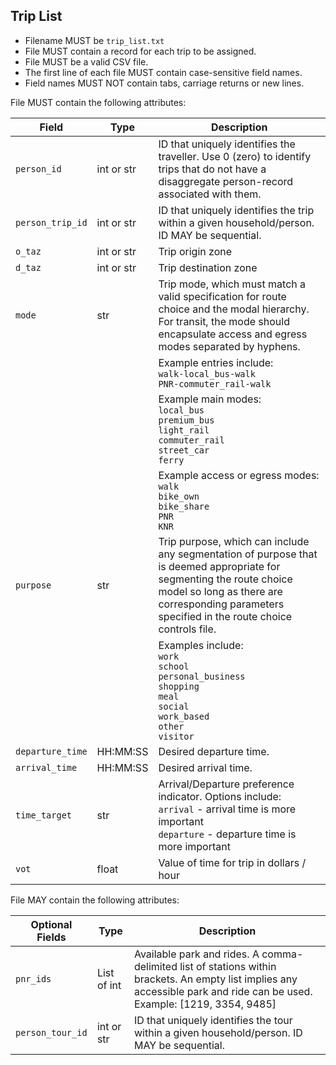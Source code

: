 ## Trip List

 *  Filename MUST be `trip_list.txt`
 *  File MUST contain a record for each trip to be assigned.
 *  File MUST be a valid CSV file.
 *  The first line of each file MUST contain case-sensitive field names.
 *  Field names MUST NOT contain tabs, carriage returns or new lines.
 
File MUST contain the following attributes:

Field         	| Type   	| Description
--------------	|--------	|-------------------------------------------------------------------------------------------------  
`person_id`     |int or str | ID that uniquely identifies the traveller. Use 0 (zero) to identify trips that do not have a disaggregate person-record associated with them.
`person_trip_id`		|int or str | ID that uniquely identifies the trip within a given household/person.  ID MAY be sequential.
`o_taz`         |int or str | Trip origin zone
`d_taz`         |int or str | Trip destination zone
`mode`          |str     	| Trip mode, which must match a valid specification for route choice and the modal hierarchy. For transit, the mode should encapsulate access and egress modes separated by hyphens.  
|  |  | Example entries include: <br> `walk-local_bus-walk` <br>	`PNR-commuter_rail-walk`  
|  |  | Example main modes: <br>	`local_bus` <br>	`premium_bus` <br>	`light_rail` <br> `commuter_rail` <br>	`street_car` <br>	`ferry`  
|  |  | Example access or egress modes: <br>	`walk` <br>	`bike_own` <br>	`bike_share` <br>	`PNR` <br> `KNR`
`purpose`       |str     	| Trip purpose, which can include any segmentation of purpose that is deemed appropriate for segmenting the route choice model so long as there are corresponding parameters specified in the route choice controls file.  
|  |  | Examples include: <br> `work` <br> `school` <br> `personal_business` <br> `shopping` <br> `meal` <br> `social` <br> `work_based` <br> `other` <br> `visitor`
`departure_time`|HH:MM:SS	| Desired departure time.
`arrival_time`  |HH:MM:SS	| Desired arrival time.
`time_target`   |str     	| Arrival/Departure preference indicator.  Options include: <br> `arrival` - arrival time is more important <br> `departure` - departure time is more important
`vot`	        |float   	| Value of time for trip in dollars / hour

File MAY contain the following attributes:

Optional Fields | Type   		| Description
--------------	|--------		|--------------------------------------------------------------------------------------------------------
`pnr_ids`	    | List of int	| Available park and rides.  A comma-delimited list of stations within brackets.  An empty list implies any accessible park and ride can be used. Example: [1219, 3354, 9485]
`person_tour_id`		| int or str	| ID that uniquely identifies the tour within a given household/person.  ID MAY be sequential.

